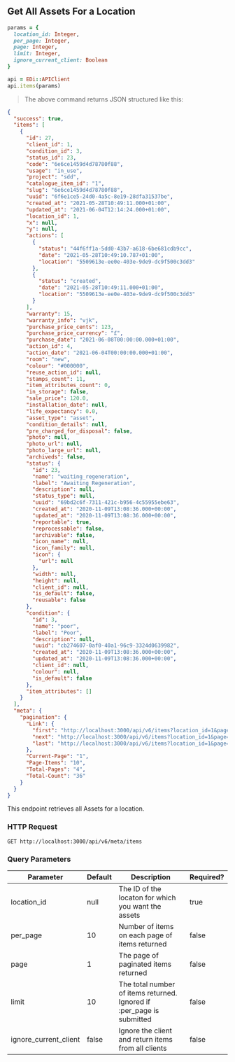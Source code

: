 ## Get All Assets For a Location

```ruby
params = {
  location_id: Integer,
  per_page: Integer,
  page: Integer,
  limit: Integer,
  ignore_current_client: Boolean
}

api = EDi::APIClient
api.items(params)
```

> The above command returns JSON structured like this:

```json
{
  "success": true,
  "items": [
    {
      "id": 27,
      "client_id": 1,
      "condition_id": 3,
      "status_id": 23,
      "code": "6e6ce1459d4d78780f88",
      "usage": "in_use",
      "project": "sdd",
      "catalogue_item_id": "1",
      "slug": "6e6ce1459d4d78780f88",
      "uuid": "6f6e1ce5-24d0-4a5c-8e19-28dfa31537be",
      "created_at": "2021-05-28T10:49:11.000+01:00",
      "updated_at": "2021-06-04T12:14:24.000+01:00",
      "location_id": 1,
      "x": null,
      "y": null,
      "actions": [
        {
          "status": "44f6ff1a-5dd0-43b7-a618-6be681cdb9cc",
          "date": "2021-05-28T10:49:10.787+01:00",
          "location": "5509613e-ee0e-403e-9de9-dc9f500c3dd3"
        },
        {
          "status": "created",
          "date": "2021-05-28T10:49:11.000+01:00",
          "location": "5509613e-ee0e-403e-9de9-dc9f500c3dd3"
        }
      ],
      "warranty": 15,
      "warranty_info": "vjk",
      "purchase_price_cents": 123,
      "purchase_price_currency": "£",
      "purchase_date": "2021-06-08T00:00:00.000+01:00",
      "action_id": 4,
      "action_date": "2021-06-04T00:00:00.000+01:00",
      "room": "new",
      "colour": "#000000",
      "reuse_action_id": null,
      "stamps_count": 11,
      "item_attributes_count": 0,
      "in_storage": false,
      "sale_price": 120.0,
      "installation_date": null,
      "life_expectancy": 0.0,
      "asset_type": "asset",
      "condition_details": null,
      "pre_charged_for_disposal": false,
      "photo": null,
      "photo_url": null,
      "photo_large_url": null,
      "archiveds": false,
      "status": {
        "id": 23,
        "name": "waiting_regeneration",
        "label": "Awaiting Regeneration",
        "description": null,
        "status_type": null,
        "uuid": "69bd2c6f-7311-421c-b956-4c55955ebe63",
        "created_at": "2020-11-09T13:08:36.000+00:00",
        "updated_at": "2020-11-09T13:08:36.000+00:00",
        "reportable": true,
        "reprocessable": false,
        "archivable": false,
        "icon_name": null,
        "icon_family": null,
        "icon": {
          "url": null
        },
        "width": null,
        "height": null,
        "client_id": null,
        "is_default": false,
        "reusable": false
      },
      "condition": {
        "id": 3,
        "name": "poor",
        "label": "Poor",
        "description": null,
        "uuid": "cb274607-0af0-40a1-96c9-3324d0639982",
        "created_at": "2020-11-09T13:08:36.000+00:00",
        "updated_at": "2020-11-09T13:08:36.000+00:00",
        "client_id": null,
        "colour": null,
        "is_default": false
      },
      "item_attributes": []
    }
  ],
  "meta": {
    "pagination": {
      "Link": {
        "first": "http://localhost:3000/api/v6/items?location_id=1&page=1",
        "next": "http://localhost:3000/api/v6/items?location_id=1&page=2",
        "last": "http://localhost:3000/api/v6/items?location_id=1&page=4"
      },
      "Current-Page": "1",
      "Page-Items": "10",
      "Total-Pages": "4",
      "Total-Count": "36"
    }
  }
}
```

This endpoint retrieves all Assets for a location.

### HTTP Request

`GET http://localhost:3000/api/v6/meta/items`

### Query Parameters

Parameter | Default | Description | Required?
--------- | ------- | ----------- | --------
location_id | null | The ID of the locaton for which you want the assets | true
per_page | 10 | Number of items on each page of items returned | false
page | 1 | The page of paginated items returned | false
limit | 10 | The total number of items returned. Ignored if :per_page is submitted | false
ignore_current_client | false | Ignore the client and return items from all clients | false

